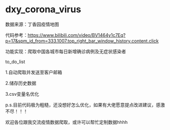 # dxy_corona_virus

数据来源：丁香园疫情地图

代码参考：https://www.bilibili.com/video/BV1464y1c7Eq?p=17&spm_id_from=333.1007.top_right_bar_window_history.content.click

功能实现：爬取中国各城市每日新增确诊病例及无症状感染者

to_do_list

1.自动爬取并发送至客户邮箱

2.储存历史数据

3.csv变量名优化

p.s.目前代码极为粗糙，还没想好怎么优化，如果有大佬愿意提点改进建议，感激不尽！！！

欢迎各位跟我交流疫情数据爬取，或许可以帮忙定制数据hhhh
